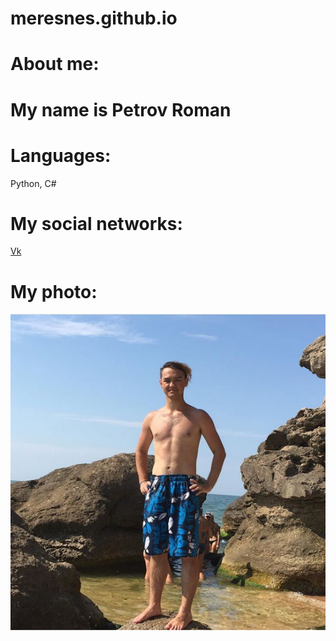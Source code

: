 # meresnes.github.io
# About me:

# My name is Petrov Roman

# Languages:
 Python, C#
# My social networks:
 [Vk](https://vk.com/ramzess7878)
# My photo:
!['Фотка'](https://github.com/meresnes/meresnes.github.io/raw/master/My.png )

 